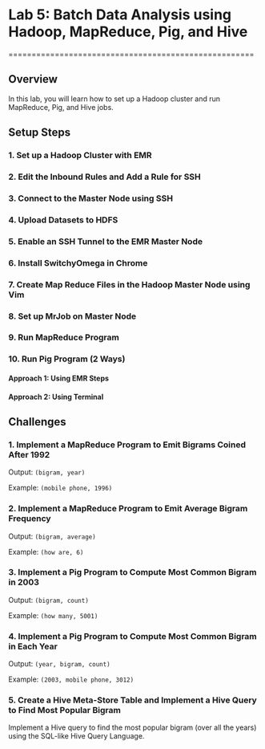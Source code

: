 # Lab 5: Batch Data Analysis using Hadoop, MapReduce, Pig, and Hive
=====================================================

## Overview

In this lab, you will learn how to set up a Hadoop cluster and run MapReduce, Pig, and Hive jobs.

## Setup Steps

### 1. Set up a Hadoop Cluster with EMR

### 2. Edit the Inbound Rules and Add a Rule for SSH

### 3. Connect to the Master Node using SSH

### 4. Upload Datasets to HDFS

### 5. Enable an SSH Tunnel to the EMR Master Node

### 6. Install SwitchyOmega in Chrome

### 7. Create Map Reduce Files in the Hadoop Master Node using Vim

### 8. Set up MrJob on Master Node

### 9. Run MapReduce Program

### 10. Run Pig Program (2 Ways)

#### Approach 1: Using EMR Steps

#### Approach 2: Using Terminal

## Challenges

### 1. Implement a MapReduce Program to Emit Bigrams Coined After 1992

Output: `(bigram, year)`

Example: `(mobile phone, 1996)`

### 2. Implement a MapReduce Program to Emit Average Bigram Frequency

Output: `(bigram, average)`

Example: `(how are, 6)`

### 3. Implement a Pig Program to Compute Most Common Bigram in 2003

Output: `(bigram, count)`

Example: `(how many, 5001)`

### 4. Implement a Pig Program to Compute Most Common Bigram in Each Year

Output: `(year, bigram, count)`

Example: `(2003, mobile phone, 3012)`

### 5. Create a Hive Meta-Store Table and Implement a Hive Query to Find Most Popular Bigram

Implement a Hive query to find the most popular bigram (over all the years) using the SQL-like Hive Query Language.
